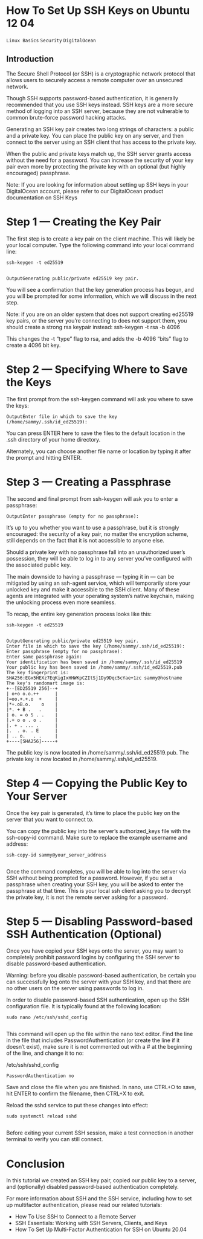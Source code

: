 # How To Set Up SSH Keys on Ubuntu 12 04

```Linux Basics``` ```Security``` ```DigitalOcean```

## Introduction


The Secure Shell Protocol (or SSH) is a cryptographic network protocol that allows users to securely access a remote computer over an unsecured network.


Though SSH supports password-based authentication, it is generally recommended that you use SSH keys instead. SSH keys are a more secure method of logging into an SSH server, because they are not vulnerable to common brute-force password hacking attacks.


Generating an SSH key pair creates two long strings of characters: a public and a private key. You can place the public key on any server, and then connect to the server using an SSH client that has access to the private key.


When the public and private keys match up, the SSH server grants access without the need for a password. You can increase the security of your key pair even more by protecting the private key with an optional (but highly encouraged) passphrase.



Note: If you are looking for information about setting up SSH keys in your DigitalOcean account, please refer to our DigitalOcean product documentation on SSH Keys

# Step 1 — Creating the Key Pair


The first step is to create a key pair on the client machine. This will likely be your local computer. Type the following command into your local command line:


```
ssh-keygen -t ed25519


```


```
OutputGenerating public/private ed25519 key pair.

```


You will see a confirmation that the key generation process has begun, and you will be prompted for some information, which we will discuss in the next step.



Note: if you are on an older system that does not support creating ed25519 key pairs, or the server you’re connecting to does not support them, you should create a strong rsa keypair instead:
ssh-keygen -t rsa -b 4096


This changes the -t “type” flag to rsa, and adds the -b 4096 “bits” flag to create a 4096 bit key.

# Step 2 — Specifying Where to Save the Keys


The first prompt from the ssh-keygen command will ask you where to save the keys:


```
OutputEnter file in which to save the key (/home/sammy/.ssh/id_ed25519):

```


You can press ENTER here to save the files to the default location in the .ssh directory of your home directory.


Alternately, you can choose another file name or location by typing it after the prompt and hitting ENTER.


# Step 3 — Creating a Passphrase


The second and final prompt from ssh-keygen will ask you to enter a passphrase:


```
OutputEnter passphrase (empty for no passphrase):

```


It’s up to you whether you want to use a passphrase, but it is strongly encouraged: the security of a key pair, no matter the encryption scheme, still depends on the fact that it is not accessible to anyone else.


Should a private key with no passphrase fall into an unauthorized user’s possession, they will be able to log in to any server you’ve configured with the associated public key.


The main downside to having a passphrase — typing it in — can be mitigated by using an ssh-agent service, which will temporarily store your unlocked key and make it accessible to the SSH client. Many of these agents are integrated with your operating system’s native keychain, making the unlocking process even more seamless.


To recap, the entire key generation process looks like this:


```
ssh-keygen -t ed25519


```


```
OutputGenerating public/private ed25519 key pair.
Enter file in which to save the key (/home/sammy/.ssh/id_ed25519):
Enter passphrase (empty for no passphrase):
Enter same passphrase again:
Your identification has been saved in /home/sammy/.ssh/id_ed25519
Your public key has been saved in /home/sammy/.ssh/id_ed25519.pub
The key fingerprint is:
SHA256:EGx5HEXz7EqKigIxHHWKpCZItSj1Dy9Dqc5cYae+1zc sammy@hostname
The key's randomart image is:
+--[ED25519 256]--+
| o+o o.o.++      |
|=oo.+.+.o  +     |
|*+.oB.o.    o    |
|*. + B .   .     |
| o. = o S . .    |
|.+ o o . o .     |
|. + . ... .      |
|.  . o. . E      |
| .. o.   . .     |
+----[SHA256]-----+

```


The public key is now located in /home/sammy/.ssh/id_ed25519.pub. The private key is now located in /home/sammy/.ssh/id_ed25519.


# Step 4 — Copying the Public Key to Your Server


Once the key pair is generated, it’s time to place the public key on the server that you want to connect to.


You can copy the public key into the server’s authorized_keys file with the ssh-copy-id command. Make sure to replace the example username and address:


```
ssh-copy-id sammy@your_server_address


```


Once the command completes, you will be able to log into the server via SSH without being prompted for a password. However, if you set a passphrase when creating your SSH key, you will be asked to enter the passphrase at that time. This is your local ssh client asking you to decrypt the private key, it is not the remote server asking for a password.


# Step 5 — Disabling Password-based SSH Authentication (Optional)


Once you have copied your SSH keys onto the server, you may want to completely prohibit password logins by configuring the SSH server to disable password-based authentication.



Warning: before you disable password-based authentication, be certain you can successfully log onto the server with your SSH key, and that there are no other users on the server using passwords to log in.

In order to disable password-based SSH authentication, open up the SSH configuration file. It is typically found at the following location:


```
sudo nano /etc/ssh/sshd_config


```


This command will open up the file within the nano text editor. Find the line in the file that includes PasswordAuthentication (or create the line if it doesn’t exist), make sure it is not commented out with a # at the beginning of the line, and change it to no:


/etc/ssh/sshd_config
```
PasswordAuthentication no

```


Save and close the file when you are finished. In nano, use CTRL+O to save, hit ENTER to confirm the filename, then CTRL+X to exit.


Reload the sshd service to put these changes into effect:


```
sudo systemctl reload sshd


```


Before exiting your current SSH session, make a test connection in another terminal to verify you can still connect.


# Conclusion


In this tutorial we created an SSH key pair, copied our public key to a server, and (optionally) disabled password-based authentication completely.


For more information about SSH and the SSH service, including how to set up multifactor authentication, please read our related tutorials:


- How To Use SSH to Connect to a Remote Server
- SSH Essentials: Working with SSH Servers, Clients, and Keys
- How To Set Up Multi-Factor Authentication for SSH on Ubuntu 20.04

